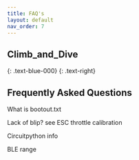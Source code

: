 ```yaml
---
title: FAQ's
layout: default
nav_order: 7
---
```


## **Climb_and_Dive** ##
{: .text-blue-000}
{: .text-right}

## Frequently Asked Questions ##

What is bootout.txt

Lack of blip? see ESC throttle calibration

Circuitpython info

BLE range
